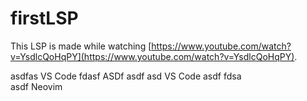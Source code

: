 # firstLSP

This LSP is made while watching [https://www.youtube.com/watch?v=YsdlcQoHqPY](https://www.youtube.com/watch?v=YsdlcQoHqPY).

asdfas VS Code fdasf
ASDf
asdf asd VS Code
asdf
fdsa  
asdf
Neovim      
